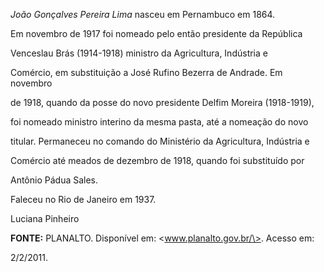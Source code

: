

*João Gonçalves Pereira Lima* nasceu em Pernambuco em 1864.



Em novembro de 1917 foi nomeado pelo então presidente da República

Venceslau Brás (1914-1918) ministro da Agricultura, Indústria e

Comércio, em substituição a José Rufino Bezerra de Andrade. Em novembro

de 1918, quando da posse do novo presidente Delfim Moreira (1918-1919),

foi nomeado ministro interino da mesma pasta, até a nomeação do novo

titular. Permaneceu no comando do Ministério da Agricultura, Indústria e

Comércio até meados de dezembro de 1918, quando foi substituído por

Antônio Pádua Sales.



Faleceu no Rio de Janeiro em 1937.



Luciana Pinheiro



**FONTE:** PLANALTO. Disponível em: \<www.planalto.gov.br/\>. Acesso em:

2/2/2011.

